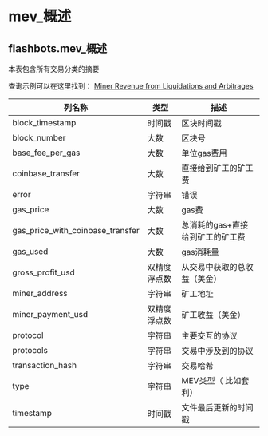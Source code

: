 # mev\_概述

## **flashbots.mev\_概述**

本表包含所有交易分类的摘要

查询示例可以在这里找到： [Miner Revenue from Liquidations and Arbitrages](https://dune.com/queries/625974/1167301)

| **列名称**                      | **类型**  | **描述**                                        |
| ------------------------------------ | --------- | ------------------------------------------------------ |
| block\_timestamp                     | 时间戳 | 区块时间戳                                        |
| block\_number                        | 大数    | 区块号                                           |
| base\_fee\_per\_gas                  | 大数    | 单位gas费用                                       |
| coinbase\_transfer                   | 大数    | 直接给到矿工的矿工费                     |
| error                                | 字符串    | 错误                                       |
| gas\_price                           | 大数    | gas费                                       |
| gas\_price\_with\_coinbase\_transfer | 大数    | 总消耗的gas+直接给到矿工的矿工费 |
| gas\_used                            | 大数    | gas消耗量                                     |
| gross\_profit\_usd                   |  双精度浮点数    | 从交易中获取的总收益（美金）               |
| miner\_address                       | 字符串    | 矿工地址                                   |
| miner\_payment\_usd                  |  双精度浮点数    | 矿工收益（美金）                   |
| protocol                             | 字符串    | 主要交互的协议                               |
| protocols                            | 字符串    | 交易中涉及到的协议          |
| transaction\_hash                    | 字符串    | 交易哈希                                |
| type                                 | 字符串    | MEV类型（ 比如套利）                       |
| timestamp                            | 时间戳 | 文件最后更新的时间戳             |
